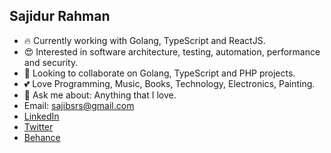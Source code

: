## Sajidur Rahman

- 🔥 Currently working with Golang, TypeScript and ReactJS.
- 😍 Interested in software architecture, testing, automation, performance and security.
- 🐸 Looking to collaborate on Golang, TypeScript and PHP projects.
- 💕 Love Programming, Music, Books, Technology, Electronics, Painting.
- 💭 Ask me about: Anything that I love.
- Email: sajibsrs@gmail.com
- [LinkedIn](https://www.linkedin.com/in/sajibsrs)
- [Twitter](https://twitter.com/sajibsrs)
- [Behance](https://www.behance.net/sajibsrs)
